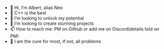 - 👋 Hi, I’m Albert, alias Neo
- 🌱 C++ is the best
- 👀 I’m looking to unlock my potential
- 💞️ I’m looking to create stunning projects
- 📫 How to reach me: PM on Github or add me on Discord(details told on PM)
- 💉 I am the cure for most, if not, all problems

<!---
Neo802/Neo802 is a ✨ special ✨ repository because its `README.md` (this file) appears on your GitHub profile.
You can click the Preview link to take a look at your changes.
--->
